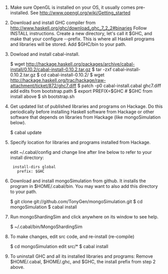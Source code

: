 1. Make sure OpenGL is installed on your OS, it usually comes pre-installed.
See http://www.opengl.org/wiki/Getting_started

2. Download and install GHC compiler from http://www.haskell.org/ghc/download_ghc_7_2_2#binaries
Follow INSTALL instructions. Create a new directory, let's call it $GHC, and make that your configure --prefix. This is where all Haskell programs and libraries will be stored. Add $GHC/bin to your path.

3. Dowload and install cabal-install.

	$ wget http://hackage.haskell.org/packages/archive/cabal-install/0.10.2/cabal-install-0.10.2.tar.gz
	$ tar -zxf cabal-install-0.10.2.tar.gz
	$ cd cabal-install-0.10.2/
	$ wget http://hackage.haskell.org/trac/hackage/raw-attachment/ticket/872/ghc7.diff
	$ patch -p0 cabal-install.cabal ghc7.diff
	add edits from bootstrap.path
	$ export PREFIX=$GHC 	# $GHC from install above
	$ sh bootstrap.sh

4. Get updated list of published libraries and programs on Hackage.
Do this periodically before installing Haskell software from Hackage or other software that depends on libraries from Hackage (like mongoSimulation below).

	$ cabal update

5. Specify location for libraries and programs installed from Hackage.

	edit ~/.cabal/config and change line after line below to refer to your install directory:
	
		install-dirs global
		  prefix: $GHC

6. Download and install mongoSimulation from github.
It installs the program in $HOME/.cabal/bin. You may want to also add this directory to your path.

	$ git clone git://github.com/TonyGen/mongoSimulation.git
	$ cd mongoSimulation
	$ cabal install

7. Run mongoShardingSim and click anywhere on its window to see help.

	$ ~/.cabal/bin/MongoShardingSim

8. To make changes, edit src code, and re-install (re-compile)

	$ cd mongoSimulation
	edit src/*
	$ cabal install

9. To uninstall GHC and all its installed libraries and programs:
Remove $HOME/.cabal, $HOME/.ghc, and $GHC, the install prefix from step 2 above.
